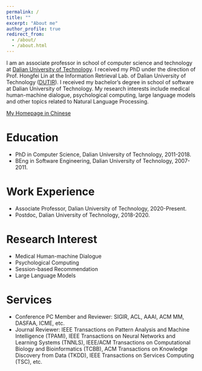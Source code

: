 ```yaml
---
permalink: /
title: ""
excerpt: "About me"
author_profile: true
redirect_from: 
  - /about/
  - /about.html
---
```


I am an associate professor in school of computer science and technology at [Dalian University of Technology](https://en.dlut.edu.cn/). I received my PhD under the direction of Prof. Hongfei Lin at the Information Retrieval Lab. of Dalian University of Technology ([DUTIR](http://ir.dlut.edu.cn/)). I received my bachelor’s degree in school of software at Dalian University of Technology. My research interests include medical human-machine dialogue, psychological computing, large language models and other topics related to Natural Language Processing.

[My Homepage in Chinese](http://faculty.dlut.edu.cn/xubo1/zh_CN/index.htm)

# Education
- PhD in Computer Science, Dalian University of Technology, 2011-2018.
- BEng in Software Engineering, Dalian University of Technology, 2007-2011.

# Work Experience
- Associate Professor, Dalian University of Technology, 2020-Present.
- Postdoc, Dalian University of Technology, 2018-2020.

# Research Interest
- Medical Human-machine Dialogue
- Psychological Computing
- Session-based Recommendation
- Large Language Models

# Services
- Conference PC Member and Reviewer: SIGIR, ACL, AAAI, ACM MM, DASFAA, ICME, etc.
- Journal Reviewer: IEEE Transactions on Pattern Analysis and Machine Intelligence (TPAMI), IEEE Transactions on Neural Networks and Learning Systems (TNNLS), IEEE/ACM Transactions on Computational Biology and Bioinformatics (TCBB), ACM Transactions on Knowledge Discovery from Data (TKDD), IEEE Transactions on Services Computing (TSC), etc.
